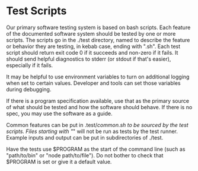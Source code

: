 # Test Scripts

Our primary software testing system is based on bash scripts. Each feature of the documented software system should be tested by one or more scripts. The scripts go in the ./test directory, named to describe the feature or behavior they are testing, in kebab case, ending with ".sh". Each test script should return exit code 0 if it succeeds and non-zero if it fails. It should send helpful diagnostics to stderr (or stdout if that's easier), especially if it fails.

It may be helpful to use environment variables to turn on additional logging when set to certain values. Developer and tools can set those variables during debugging.

If there is a program specification available, use that as the primary source of what should be tested and how the software should behave. If there is no spec, you may use the software as a guide.

Common features can be put in .test/_common.sh to be sourced by the test scripts. Files starting with "_" will not be run as tests by the test runner. Example inputs and output can be put in subdirectories of ./test.

Have the tests use $PROGRAM as the start of the command line (such as "path/to/bin" or "node path/to/file"). Do not bother to check that $PROGRAM is set or give it a default value.

